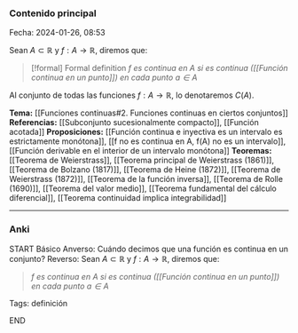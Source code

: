 ### Contenido principal

Fecha: 2024-01-26, 08:53

Sean $A \subset \mathbb R$ y $f: A \to \mathbb R$, diremos que:
> [!formal] Formal definition
> _$f$ es continua en $A$ si es continua ([[Función continua en un punto]]) en cada punto $a \in A$_

Al conjunto de todas las funciones $f : A \to \mathbb R$, lo denotaremos $C(A)$.

**Tema:** [[Funciones continuas#2. Funciones continuas en ciertos conjuntos]]
**Referencias:** [[Subconjunto sucesionalmente compacto]], [[Función acotada]]
**Proposiciones:** [[Función continua e inyectiva es un intervalo es estrictamente monótona]], [[f no es continua en A, f(A) no es un intervalo]], [[Función derivable en el interior de un intervalo monótona]]
**Teoremas:** [[Teorema de Weierstrass]], [[Teorema principal de Weierstrass (1861)]], [[Teorema de Bolzano (1817)]], [[Teorema de Heine (1872)]], [[Teorema de Weierstrass (1872)]], [[Teorema de la función inversa]], [[Teorema de Rolle (1690)]], [[Teorema del valor medio]], [[Teorema fundamental del cálculo diferencial]], [[Teorema continuidad implica integrabilidad]]

---
### Anki



START
Básico
Anverso: Cuándo decimos que una función es continua en un conjunto?
Reverso: Sean $A \subset \mathbb R$ y $f: A \to \mathbb R$, diremos que:
> _$f$ es continua en $A$ si es continua ([[Función continua en un punto]]) en cada punto $a \in A$_

Tags: definición
<!--ID: 1706259997782-->
END
